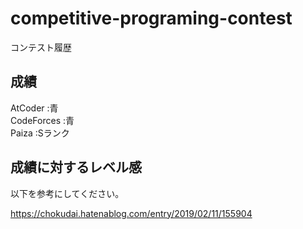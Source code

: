 # competitive-programing-contest
コンテスト履歴

## 成績
AtCoder    :青\
CodeForces :青\
Paiza      :Sランク

## 成績に対するレベル感
以下を参考にしてください。

https://chokudai.hatenablog.com/entry/2019/02/11/155904
